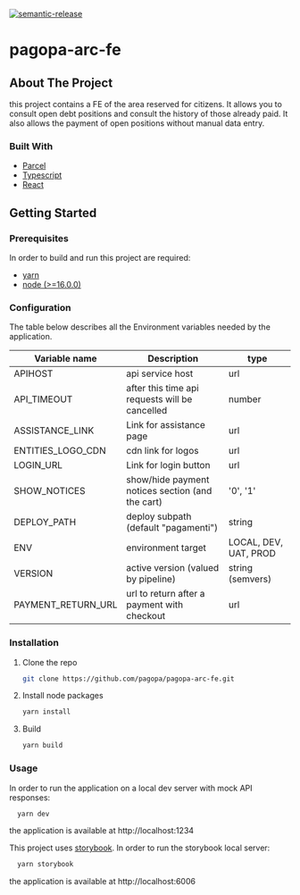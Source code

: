 [![semantic-release](https://img.shields.io/badge/semantic%20release-666666?logo=semantic-release)](https://github.com/semantic-release/semantic-release)

# pagopa-arc-fe

## About The Project

this project contains a FE of the area reserved for citizens. It allows you to consult open debt positions and consult the history of those already paid. It also allows the payment of open positions without manual data entry.

### Built With

- [Parcel](https://parceljs.org)
- [Typescript](https://www.typescriptlang.org)
- [React](https://it.legacy.reactjs.org/)

## Getting Started

### Prerequisites

In order to build and run this project are required:

- [yarn](https://yarnpkg.com/)
- [node (>=16.0.0)](https://nodejs.org/it/)

### Configuration

The table below describes all the Environment variables needed by the application.

| Variable name     | Description                                           | type                          |
| ----------------- | ----------------------------------------------------- | ----------------------------- |
| APIHOST           | api service host                                      | url                           |
| API_TIMEOUT       | after this time api requests will be cancelled        | number                        |
| ASSISTANCE_LINK   | Link for assistance page                              | url                           |
| ENTITIES_LOGO_CDN | cdn link for logos                                    | url                           |
| LOGIN_URL         | Link for login button                                 | url                           |
| SHOW_NOTICES      | show/hide payment notices section (and the cart)      | '0', '1'                      |
| DEPLOY_PATH       | deploy subpath (default "pagamenti")                  | string                        |
| ENV               | environment target                                    | LOCAL, DEV, UAT, PROD         |
| VERSION           | active version (valued by pipeline)                   | string (semvers)              |
| PAYMENT_RETURN_URL| url to return after a payment with checkout           | url                           |

### Installation

1. Clone the repo
   ```sh
   git clone https://github.com/pagopa/pagopa-arc-fe.git
   ```
2. Install node packages
   ```sh
   yarn install
   ```
3. Build
   ```sh
   yarn build
   ```

### Usage

In order to run the application on a local dev server with mock API responses:

```sh
  yarn dev
```

the application is available at http://localhost:1234

This project uses [storybook](https://storybook.js.org/).
In order to run the storybook local server:

```sh
  yarn storybook
```

the application is available at http://localhost:6006

